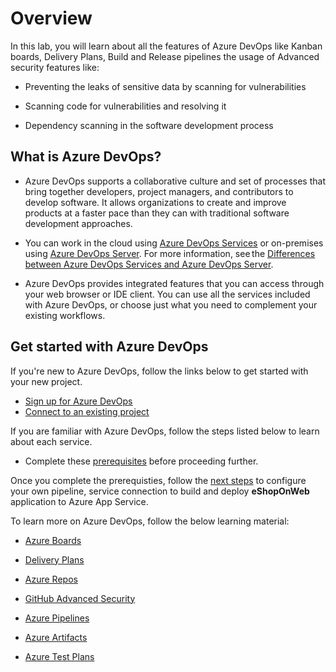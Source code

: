 # Overview

In this lab, you will learn about all the features of Azure DevOps like Kanban boards, Delivery Plans, Build and Release pipelines the usage of Advanced security features like:

- Preventing the leaks of sensitive data by scanning for vulnerabilities 

- Scanning code for vulnerabilities and resolving it

- Dependency scanning in the software development process

## What is Azure DevOps?

- Azure DevOps supports a collaborative culture and set of processes that bring together developers, project managers, and contributors to develop software. It allows organizations to create and improve products at a faster pace than they can with traditional software development approaches.

-  You can work in the cloud using <a href="https://learn.microsoft.com/azure/devops/user-guide/services?view=azure-devops" target="_blank"><u> Azure DevOps Services</u></a> or on-premises using <a href="https://learn.microsoft.com/azure/devops/user-guide/services?view=azure-devops" target="_blank"><u> Azure DevOps Server</u></a>. For more information, see the <a href="https://learn.microsoft.com/azure/devops/user-guide/about-azure-devops-services-tfs?view=azure-devops" target="_blank"><u> Differences between Azure DevOps Services and Azure DevOps Server</u></a>.

-  Azure DevOps provides integrated features that you can access through your web browser or IDE client. You can use all the services included with Azure DevOps, or choose just what you need to complement your existing workflows.

## Get started with Azure DevOps

If you're new to Azure DevOps, follow the links below to get started with your new project.

- <a href="https://learn.microsoft.com/azure/devops/organizations/projects/connect-to-projects?toc=%2Fazure%2Fdevops%2Fget-started%2Ftoc.json&view=azure-devops" target="_blank"><u> Sign up for Azure DevOps </u></a>
- <a href="https://learn.microsoft.com/azure/devops/organizations/projects/connect-to-projects?toc=%2Fazure%2Fdevops%2Fget-started%2Ftoc.json&view=azure-devops" target="_blank"><u> Connect to an existing project </u></a>

If you are familiar with Azure DevOps, follow the steps listed below to learn about each service.

- Complete these [prerequisites](/services/prerequisite.md) before proceeding further.

Once you complete the prerequisties, follow the [next steps](/services/e2e-demo.md) to configure your own pipeline, service connection to build and deploy **eShopOnWeb** application to Azure App Service.


To learn more on Azure DevOps, follow the below learning material:


- [Azure Boards](/services/boards.md)

- [Delivery Plans](/services/deliveryplans.md)

- [Azure Repos](/services/repos.md)

- [GitHub Advanced Security](../advancedsecurity/readme.md)

- [Azure Pipelines](/services/pipelines.md)

- [Azure Artifacts](/services/artifacts.md)

- [Azure Test Plans](/services/testplans.md)
